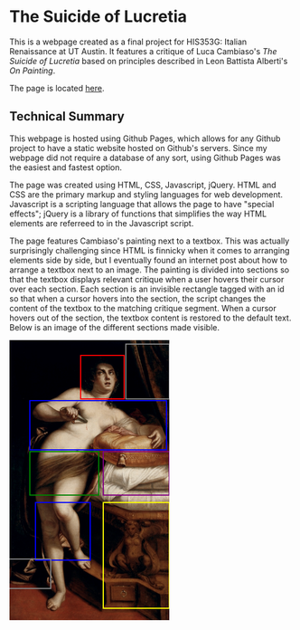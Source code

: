 The Suicide of Lucretia
=======================
This is a webpage created as a final project for HIS353G: Italian 
Renaissance at UT Austin. It features a critique of Luca Cambiaso's *The 
Suicide of Lucretia* based on principles described in Leon Battista 
Alberti's *On Painting*.  

The page is located [here](https://amx.space/lucretia/).

Technical Summary
-----------------
This webpage is hosted using Github Pages, which allows for any Github 
project to have a static website hosted on Github's servers. Since my 
webpage did not require a database of any sort, using Github Pages was 
the easiest and fastest option.  

The page was created using HTML, CSS, Javascript, jQuery. HTML and CSS 
are the primary markup and styling languages for web development. 
Javascript is a scripting language that allows the page to have "special 
effects"; jQuery is a library of functions that simplifies the way HTML 
elements are referreed to in the Javascript script.  

The page features Cambiaso's painting next to a textbox. This was 
actually surprisingly challenging since HTML is finnicky when it comes to 
arranging elements side by side, but I eventually found an internet post 
about how to arrange a textbox next to an image. The painting is divided 
into sections so that the textbox displays relevant critique when a user 
hovers their cursor over each section. Each section is an invisible 
rectangle tagged with an id so that when a cursor hovers into the 
section, the script changes the content of the textbox to the matching 
critique segment. When a cursor hovers out of the section, the textbox 
content is restored to the default text. Below is an image of the 
different sections made visible.

![Image of Sections](img/boxes.png)